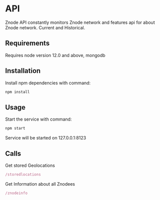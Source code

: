 #  API

Znode API constantly monitors Znode network and features api for about Znode network. Current and Historical.

## Requirements

Requires node version 12.0 and above, mongodb

## Installation

Install npm dependencies with command:

```javascript
npm install
```

## Usage

Start the service with command:

```javascript
npm start
```

Service will be started on 127.0.0.1:8123

## Calls

Get stored Geolocations

```javascript
/storedlocations
```

Get Information about all Znodees

```javascript
/znodeinfo
```
